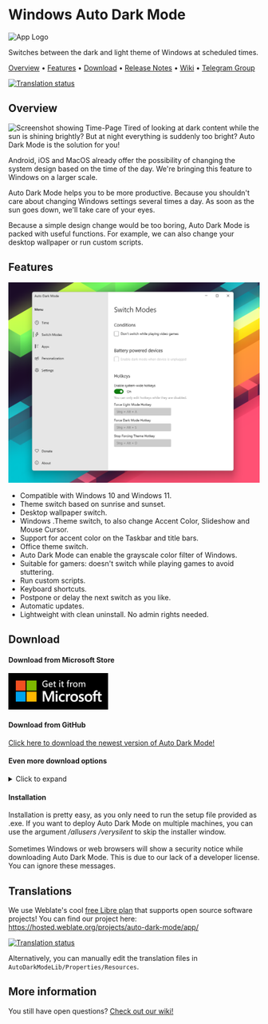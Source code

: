 
# Windows Auto Dark Mode
![App Logo](https://raw.githubusercontent.com/AutoDarkMode/Windows-Auto-Night-Mode/master/Readme/msstore_award_banner.png)  

Switches between the dark and light theme of Windows at scheduled times.

[Overview](#overview) • [Features](#features) • [Download](#download) • [Release Notes](https://github.com/Armin2208/Windows-Auto-Night-Mode/releases) • [Wiki](https://github.com/Armin2208/Windows-Auto-Night-Mode/wiki) • [Telegram Group](https://t.me/autodarkmode)

<a href="https://hosted.weblate.org/engage/auto-dark-mode/">
<img src="https://hosted.weblate.org/widgets/auto-dark-mode/-/svg-badge.svg" alt="Translation status" />
</a>

## Overview
![Screenshot showing Time-Page](https://github.com/Armin2208/Windows-Auto-Night-Mode/blob/master/Readme/screenshot1.png)
Tired of looking at dark content while the sun is shining brightly? But at night everything is suddenly too bright? Auto Dark Mode is the solution for you!

Android, iOS and MacOS already offer the possibility of changing the system design based on the time of the day. We're bringing this feature to Windows on a larger scale. 

Auto Dark Mode helps you to be more productive. Because you shouldn't care about changing Windows settings several times a day. As soon as the sun goes down, we'll take care of your eyes.

Because a simple design change would be too boring, Auto Dark Mode is packed with useful functions. For example, we can also change your desktop wallpaper or run custom scripts. 

## Features
![Screenshot showing Apps-Page](https://github.com/AutoDarkMode/Windows-Auto-Night-Mode/blob/master/Readme/screenshot4.png)
- Compatible with Windows 10 and Windows 11.
- Theme switch based on sunrise and sunset.
- Desktop wallpaper switch.
- Windows .Theme switch, to also change Accent Color, Slideshow and Mouse Cursor.
- Support for accent color on the Taskbar and title bars.
- Office theme switch.
- Auto Dark Mode can enable the grayscale color filter of Windows.
- Suitable for gamers: doesn't switch while playing games to avoid stuttering.
- Run custom scripts.
- Keyboard shortcuts.
- Postpone or delay the next switch as you like.
- Automatic updates.
- Lightweight with clean uninstall. No admin rights needed.

## Download

#### Download from Microsoft Store

<a href="https://apps.microsoft.com/store/detail/auto-dark-mode/XP8JK4HZBVF435">
  <img src="https://github.com/AutoDarkMode/Windows-Auto-Night-Mode/blob/master/Readme/GetItFromMicrosoftBadge.png?raw=true" alt="Click here to download Auto Dark Mode from the Microsoft Store" width="200"/>
</a>


#### Download from GitHub
[Click here to download the newest version of Auto Dark Mode!](https://github.com/Armin2208/Windows-Auto-Night-Mode/releases/latest)


#### Even more download options
<details>
  <summary>Click to expand</summary>

#### Via WinGet
Download Auto Dark Mode from [WinGet](https://github.com/microsoft/winget-cli/releases).
```powershell
winget install --id Armin2208.WindowsAutoNightMode
```

#### Via Chocolatey
Download Auto Dark Mode from [Chocolatey](https://chocolatey.org/packages/auto-dark-mode) (unofficial entry).
```powershell
choco install auto-dark-mode
```

#### Via Scoop
Download Auto Dark Mode from [Scoop](https://scoop.sh) (unofficial entry).
- Via portable
```powershell
scoop bucket add dorado https://github.com/chawyehsu/dorado
scoop install autodarkmode
```
- Via non-portable
```powershell
scoop bucket add nonportable
scoop install auto-dark-mode-np
```
  
</details>


#### Installation
Installation is pretty easy, as you only need to run the setup file provided as .exe. If you want to deploy Auto Dark Mode on multiple machines, you can use the argument _/allusers /verysilent_ to skip the installer window. 
<br> <br>
Sometimes Windows or web browsers will show a security notice while downloading Auto Dark Mode. This is due to our lack of a developer license. You can ignore these messages.

## Translations

We use Weblate's cool [free Libre plan](https://hosted.weblate.org/hosting/) that supports open source software projects!
You can find our project here: https://hosted.weblate.org/projects/auto-dark-mode/app/
<p align="left">

<a href="https://hosted.weblate.org/engage/auto-dark-mode/">
<img src="https://hosted.weblate.org/widgets/auto-dark-mode/-/app/multi-auto.svg" alt="Translation status" />
</a>
</p>

Alternatively, you can manually edit the translation files in `AutoDarkModeLib/Properties/Resources`.


## More information
You still have open questions? [Check out our wiki!](https://github.com/Armin2208/Windows-Auto-Night-Mode/wiki)
